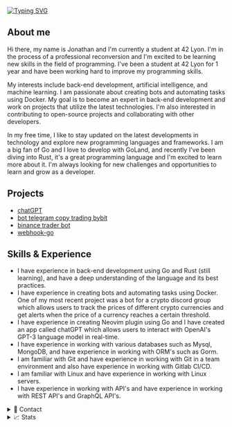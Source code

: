 [![Typing SVG](https://readme-typing-svg.demolab.com?font=Fira+Code&duration=4000&pause=500&width=450&lines=Hi%2C+I'm+Jonathan.;I'm+a+student+at+42+Lyon+)](https://git.io/typing-svg)

## About me
Hi there, my name is Jonathan and I'm currently a student at 42 Lyon. I'm in the process of a professional reconversion and I'm excited to be learning new skills in the field of programming. I've been a student at 42 Lyon for 1 year and have been working hard to improve my programming skills.

My interests include back-end development, artificial intelligence, and machine learning. I am passionate about creating bots and automating tasks using Docker. My goal is to become an expert in back-end development and work on projects that utilize the latest technologies. I'm also interested in contributing to open-source projects and collaborating with other developers.

In my free time, I like to stay updated on the latest developments in technology and explore new programming languages and frameworks. I am a big fan of Go and I love to develop with GoLand, and recently I've been diving into Rust, it's a great programming language and I'm excited to learn more about it.
I'm always looking for new challenges and opportunities to learn and grow as a developer.

## Projects
- [chatGPT](https://github.com/waxdred/Term_ChatGPT)
- [bot telegram copy trading bybit](https://github.com/waxdred/Bot_telegram_bybit_copy_trading)
- [binance trader bot](https://github.com/waxdred/Binance-Trader-Bot)
- [webhook-go](https://github.com/waxdred/webhook_go)

## Skills & Experience
- I have experience in back-end development using Go and Rust (still learning), and have a deep understanding of the language and its best practices.
- I have experience in creating bots and automating tasks using Docker. One of my most recent project was a bot for a crypto discord group which allows users to track the prices of different crypto currencies and get alerts when the price of a currency reaches a certain threshold.
- I have experience in creating Neovim plugin using Go and I have created an app called chatGPT which allows users to interact with OpenAI's GPT-3 language model in real-time.
- I have experience in working with various databases such as Mysql, MongoDB, and have experience in working with ORM's such as Gorm.
- I am familiar with Git and have experience in working with Git in a team environment and also have experience in working with Gitlab CI/CD.
- I am familiar with Linux and have experience in working with Linux servers.
- I have experience in working with API's and have experience in working with REST API's and GraphQL API's.

<details>
<summary>📇 Contact</summary>
<br>
Email: jmilhas@student.42lyon.fr<br>
<a href="https://www.linkedin.com/in/jonathan-milhas-33755418b">Linkedin</a>
</details>
<details>
<summary>📈 Stats</summary>
<br>
My Github Stats

![](http://github-profile-summary-cards.vercel.app/api/cards/profile-details?username=waxdred&theme=nord_dark) 

![](http://github-profile-summary-cards.vercel.app/api/cards/repos-per-language?username=waxdred&theme=nord_dark) 
![](http://github-profile-summary-cards.vercel.app/api/cards/stats?username=waxdred&theme=nord_dark)

![](https://komarev.com/ghpvc/?username=waxdred)
</details>
